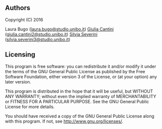 Authors
-----------
Copyright (C) 2016

Laura Bugo  (laura.bugo@studio.unibo.it)
[Giulia Cantini](https://github.com/giulic3)  (giulia.cantini2@studio.unibo.it)
[Silvia Severini](https://github.com/silviaseverini)  (silvia.severini3@studio.unibo.it)

Licensing
---------
This program is free software: you can redistribute it and/or modify
it under the terms of the GNU General Public License as published by
the Free Software Foundation, either version 3 of the License, or
(at your option) any later version.

This program is distributed in the hope that it will be useful,
but WITHOUT ANY WARRANTY; without even the implied warranty of
MERCHANTABILITY or FITNESS FOR A PARTICULAR PURPOSE.  See the
GNU General Public License for more details.

You should have received a copy of the GNU General Public License
along with this program.  If not, see <http://www.gnu.org/licenses/>.
